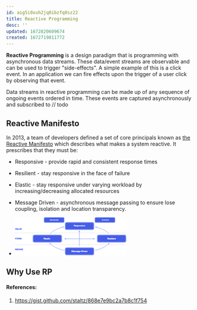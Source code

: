 ```yaml
---
id: aig5i0xuh2jq0ibzfq8sz22
title: Reactive Programming
desc: ''
updated: 1672820609674
created: 1672719811772
---
```


**Reactive Programming** is a design paradigm that is programming with asynchronous data streams. These data/event streams are observable and can be used to trigger "side-effects". A simple example of this is a click event. In an application we can fire effects upon the trigger of a user click by observing that event.

Data streams in reactive programming can be made up of any sequence of ongoing events ordered in time. These events are captured asynchronously and subscribed to // todo

## Reactive Manifesto

In 2013, a team of developers defined a set of core principals known as [the Reactive Manifesto](https://www.reactivemanifesto.org/) which describes what makes a system reactive. It prescribes that they must be:

- Responsive - provide rapid and consistent response times
- Resilient - stay responsive in the face of failure
- Elastic - stay responsive under varying workload by increasing/decreasing allocated resources
- Message Driven - asynchronous message passing to ensure lose coupling, isolation and location transparency.

- ![](/assets/images/2023-01-03-15-50-59.png)

## Why Use RP

#### References:

1. https://gist.github.com/staltz/868e7e9bc2a7b8c1f754
